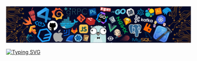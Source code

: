 ![](./src/header.png)

[![Typing SVG](https://readme-typing-svg.herokuapp.com?lines=Hello+my+name+is+AL+Gzl)](https://git.io/typing-svg)